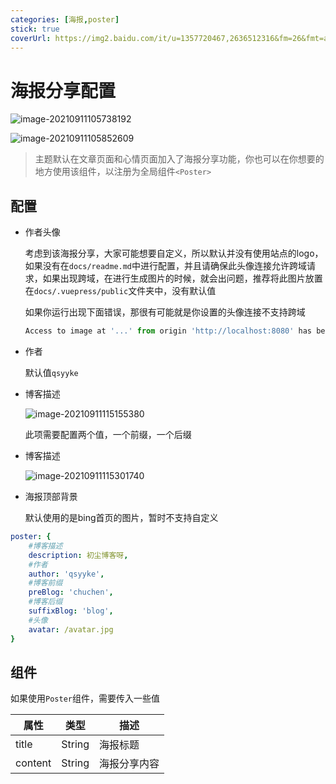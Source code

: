 ```yaml
---
categories: [海报,poster]
stick: true
coverUrl: https://img2.baidu.com/it/u=1357720467,2636512316&fm=26&fmt=auto
---
```




# 海报分享配置

![image-20210911105738192](https://ooszy.cco.vin/img/blog-note/image-20210911105738192.png?x-oss-process=style/pictureProcess1)

![image-20210911105852609](https://ooszy.cco.vin/img/blog-note/image-20210911105852609.png?x-oss-process=style/pictureProcess1)

> 主题默认在文章页面和心情页面加入了海报分享功能，你也可以在你想要的地方使用该组件，以注册为全局组件`<Poster>`





## 配置

- 作者头像

    考虑到该海报分享，大家可能想要自定义，所以默认并没有使用站点的logo，如果没有在`docs/readme.md`中进行配置，并且请确保此头像连接允许跨域请求，如果出现跨域，在进行生成图片的时候，就会出问题，推荐将此图片放置在`docs/.vuepress/public`文件夹中，没有默认值

    如果你运行出现下面错误，那很有可能就是你设置的头像连接不支持跨域

    ```js
    Access to image at '...' from origin 'http://localhost:8080' has been blocked by CORS policy: No 'Access-Control-Allow-Origin' header is present on the requested resource.
    ```

    

- 作者

    默认值`qsyyke`

- 博客描述

    ![image-20210911115155380](https://ooszy.cco.vin/img/blog-note/image-20210911115155380.png?x-oss-process=style/pictureProcess1)

    此项需要配置两个值，一个前缀，一个后缀

- 博客描述

    ![image-20210911115301740](https://ooszy.cco.vin/img/blog-note/image-20210911115301740.png?x-oss-process=style/pictureProcess1)
    
- 海报顶部背景

    默认使用的是bing首页的图片，暂时不支持自定义



```yaml
poster: {
	#博客描述
    description: 初尘博客呀,
    #作者
    author: 'qsyyke',
    #博客前缀
    preBlog: 'chuchen',
    #博客后缀
    suffixBlog: 'blog',
    #头像
    avatar: /avatar.jpg
}
```



## 组件

如果使用`Poster`组件，需要传入一些值

| 属性    | 类型   | 描述         |
| ------- | ------ | ------------ |
| title   | String | 海报标题     |
| content | String | 海报分享内容 |

